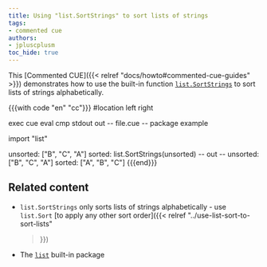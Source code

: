 ```yaml
---
title: Using "list.SortStrings" to sort lists of strings
tags:
- commented cue
authors:
- jpluscplusm
toc_hide: true
---
```


This [Commented CUE]({{< relref "docs/howto#commented-cue-guides" >}})
demonstrates how to use the built-in function
[`list.SortStrings`](https://pkg.go.dev/cuelang.org/go/pkg/list#SortStrings)
to sort lists of strings alphabetically.

{{{with code "en" "cc"}}}
#location left right

exec cue eval
cmp stdout out
-- file.cue --
package example

import "list"

unsorted: ["B", "C", "A"]
sorted: list.SortStrings(unsorted)
-- out --
unsorted: ["B", "C", "A"]
sorted: ["A", "B", "C"]
{{{end}}}

## Related content

- `list.SortStrings` only sorts lists of strings alphabetically - use
  `list.Sort`
  [to apply any other sort order]({{< relref
    "../use-list-sort-to-sort-lists"
  >}})
- The [`list`](https://pkg.go.dev/cuelang.org/go/pkg/list) built-in package
